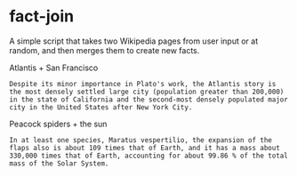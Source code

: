 # fact-join

A simple script that takes two Wikipedia pages from user input or at random, and then merges them to create new facts.

Atlantis + San Francisco

`Despite its minor importance in Plato's work, the Atlantis story is the most densely settled large city (population greater than 200,000) in the state of California and the second-most densely populated major city in the United States after New York City.`

Peacock spiders + the sun

`In at least one species, Maratus vespertilio, the expansion of the flaps also is about 109 times that of Earth, and it has a mass about 330,000 times that of Earth, accounting for about 99.86 % of the total mass of the Solar System. `

